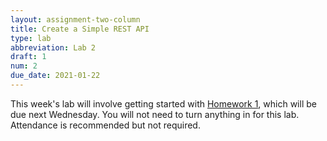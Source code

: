 ```yaml
---
layout: assignment-two-column
title: Create a Simple REST API
type: lab
abbreviation: Lab 2
draft: 1
num: 2
due_date: 2021-01-22
---
```


This week's lab will involve getting started with [Homework 1](../assignments/hw01), which will be due next Wednesday. You will not need to turn anything in for this lab. Attendance is recommended but not required.